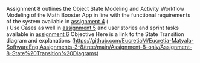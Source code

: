 Assignment 8 outlines the Object State Modeling and Activity Workflow Modeling of the Math Booster App in line with the functional requirements of the system available in [assignment 4](https://github.com/EucretiaM/EucretiaM-Matyala-Assignment-4) (<br>)
Use Cases as well in [assignment 5](https://github.com/EucretiaM/EucretiaM-Matyala-Assignment-5)
and user stories and sprint tasks available in [assignment 6](https://github.com/EucretiaM/EucretiaM-Matyala-Assignment-6)
Objective
Here is a link to the State Transition diagram and explanations
(https://github.com/EucretiaM/Eucretia-Matyala-SoftwareEng.Assignments-3-8/tree/main/Assignment-8-only/Assignment-8-State%20Transition%20Diagrams)
